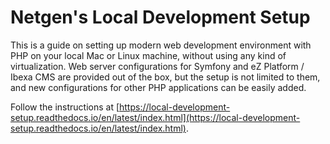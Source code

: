 # Netgen's Local Development Setup

This is a guide on setting up modern web development environment with
PHP on your local Mac or Linux machine, without using any kind of
virtualization. Web server configurations for Symfony and eZ Platform /
Ibexa CMS are provided out of the box, but the setup is not limited to
them, and new configurations for other PHP applications can be easily
added.

Follow the instructions at [https://local-development-setup.readthedocs.io/en/latest/index.html](https://local-development-setup.readthedocs.io/en/latest/index.html).
